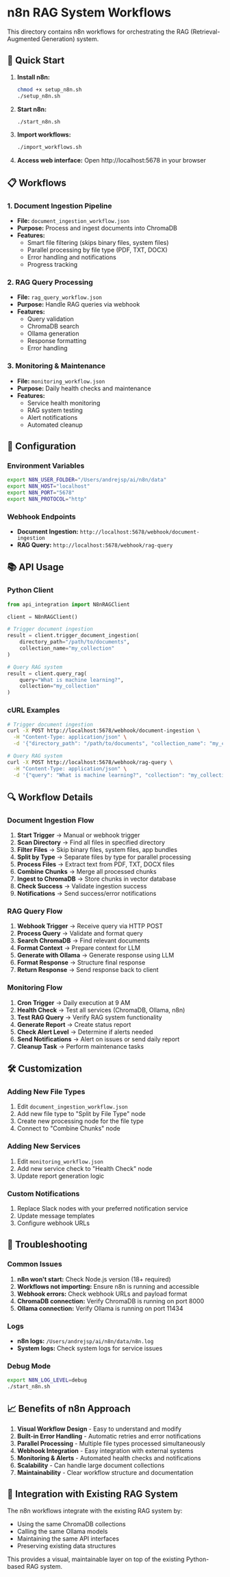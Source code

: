 # n8n RAG System Workflows

This directory contains n8n workflows for orchestrating the RAG (Retrieval-Augmented Generation) system.

## 🚀 Quick Start

1. **Install n8n:**
   ```bash
   chmod +x setup_n8n.sh
   ./setup_n8n.sh
   ```

2. **Start n8n:**
   ```bash
   ./start_n8n.sh
   ```

3. **Import workflows:**
   ```bash
   ./import_workflows.sh
   ```

4. **Access web interface:**
   Open http://localhost:5678 in your browser

## 📋 Workflows

### 1. Document Ingestion Pipeline
- **File:** `document_ingestion_workflow.json`
- **Purpose:** Process and ingest documents into ChromaDB
- **Features:**
  - Smart file filtering (skips binary files, system files)
  - Parallel processing by file type (PDF, TXT, DOCX)
  - Error handling and notifications
  - Progress tracking

### 2. RAG Query Processing
- **File:** `rag_query_workflow.json`
- **Purpose:** Handle RAG queries via webhook
- **Features:**
  - Query validation
  - ChromaDB search
  - Ollama generation
  - Response formatting
  - Error handling

### 3. Monitoring & Maintenance
- **File:** `monitoring_workflow.json`
- **Purpose:** Daily health checks and maintenance
- **Features:**
  - Service health monitoring
  - RAG system testing
  - Alert notifications
  - Automated cleanup

## 🔧 Configuration

### Environment Variables
```bash
export N8N_USER_FOLDER="/Users/andrejsp/ai/n8n/data"
export N8N_HOST="localhost"
export N8N_PORT="5678"
export N8N_PROTOCOL="http"
```

### Webhook Endpoints
- **Document Ingestion:** `http://localhost:5678/webhook/document-ingestion`
- **RAG Query:** `http://localhost:5678/webhook/rag-query`

## 📚 API Usage

### Python Client
```python
from api_integration import N8nRAGClient

client = N8nRAGClient()

# Trigger document ingestion
result = client.trigger_document_ingestion(
    directory_path="/path/to/documents",
    collection_name="my_collection"
)

# Query RAG system
result = client.query_rag(
    query="What is machine learning?",
    collection="my_collection"
)
```

### cURL Examples
```bash
# Trigger document ingestion
curl -X POST http://localhost:5678/webhook/document-ingestion \
  -H "Content-Type: application/json" \
  -d '{"directory_path": "/path/to/documents", "collection_name": "my_collection"}'

# Query RAG system
curl -X POST http://localhost:5678/webhook/rag-query \
  -H "Content-Type: application/json" \
  -d '{"query": "What is machine learning?", "collection": "my_collection"}'
```

## 🔍 Workflow Details

### Document Ingestion Flow
1. **Start Trigger** → Manual or webhook trigger
2. **Scan Directory** → Find all files in specified directory
3. **Filter Files** → Skip binary files, system files, app bundles
4. **Split by Type** → Separate files by type for parallel processing
5. **Process Files** → Extract text from PDF, TXT, DOCX files
6. **Combine Chunks** → Merge all processed chunks
7. **Ingest to ChromaDB** → Store chunks in vector database
8. **Check Success** → Validate ingestion success
9. **Notifications** → Send success/error notifications

### RAG Query Flow
1. **Webhook Trigger** → Receive query via HTTP POST
2. **Process Query** → Validate and format query
3. **Search ChromaDB** → Find relevant documents
4. **Format Context** → Prepare context for LLM
5. **Generate with Ollama** → Generate response using LLM
6. **Format Response** → Structure final response
7. **Return Response** → Send response back to client

### Monitoring Flow
1. **Cron Trigger** → Daily execution at 9 AM
2. **Health Check** → Test all services (ChromaDB, Ollama, n8n)
3. **Test RAG Query** → Verify RAG system functionality
4. **Generate Report** → Create status report
5. **Check Alert Level** → Determine if alerts needed
6. **Send Notifications** → Alert on issues or send daily report
7. **Cleanup Task** → Perform maintenance tasks

## 🛠️ Customization

### Adding New File Types
1. Edit `document_ingestion_workflow.json`
2. Add new file type to "Split by File Type" node
3. Create new processing node for the file type
4. Connect to "Combine Chunks" node

### Adding New Services
1. Edit `monitoring_workflow.json`
2. Add new service check to "Health Check" node
3. Update report generation logic

### Custom Notifications
1. Replace Slack nodes with your preferred notification service
2. Update message templates
3. Configure webhook URLs

## 🐛 Troubleshooting

### Common Issues
1. **n8n won't start:** Check Node.js version (18+ required)
2. **Workflows not importing:** Ensure n8n is running and accessible
3. **Webhook errors:** Check webhook URLs and payload format
4. **ChromaDB connection:** Verify ChromaDB is running on port 8000
5. **Ollama connection:** Verify Ollama is running on port 11434

### Logs
- **n8n logs:** `/Users/andrejsp/ai/n8n/data/n8n.log`
- **System logs:** Check system logs for service issues

### Debug Mode
```bash
export N8N_LOG_LEVEL=debug
./start_n8n.sh
```

## 📈 Benefits of n8n Approach

1. **Visual Workflow Design** - Easy to understand and modify
2. **Built-in Error Handling** - Automatic retries and error notifications
3. **Parallel Processing** - Multiple file types processed simultaneously
4. **Webhook Integration** - Easy integration with external systems
5. **Monitoring & Alerts** - Automated health checks and notifications
6. **Scalability** - Can handle large document collections
7. **Maintainability** - Clear workflow structure and documentation

## 🔗 Integration with Existing RAG System

The n8n workflows integrate with the existing RAG system by:
- Using the same ChromaDB collections
- Calling the same Ollama models
- Maintaining the same API interfaces
- Preserving existing data structures

This provides a visual, maintainable layer on top of the existing Python-based RAG system.